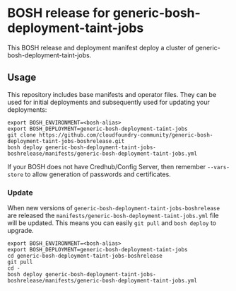 # BOSH release for generic-bosh-deployment-taint-jobs

This BOSH release and deployment manifest deploy a cluster of generic-bosh-deployment-taint-jobs.

## Usage

This repository includes base manifests and operator files. They can be used for initial deployments and subsequently used for updating your deployments:

```plain
export BOSH_ENVIRONMENT=<bosh-alias>
export BOSH_DEPLOYMENT=generic-bosh-deployment-taint-jobs
git clone https://github.com/cloudfoundry-community/generic-bosh-deployment-taint-jobs-boshrelease.git
bosh deploy generic-bosh-deployment-taint-jobs-boshrelease/manifests/generic-bosh-deployment-taint-jobs.yml
```

If your BOSH does not have Credhub/Config Server, then remember `--vars-store` to allow generation of passwords and certificates.

### Update

When new versions of `generic-bosh-deployment-taint-jobs-boshrelease` are released the `manifests/generic-bosh-deployment-taint-jobs.yml` file will be updated. This means you can easily `git pull` and `bosh deploy` to upgrade.

```plain
export BOSH_ENVIRONMENT=<bosh-alias>
export BOSH_DEPLOYMENT=generic-bosh-deployment-taint-jobs
cd generic-bosh-deployment-taint-jobs-boshrelease
git pull
cd -
bosh deploy generic-bosh-deployment-taint-jobs-boshrelease/manifests/generic-bosh-deployment-taint-jobs.yml
```

